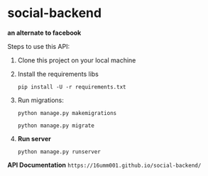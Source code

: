 # social-backend
**an alternate to facebook**

Steps to use this API:
1. Clone this project on your local machine

2. Install the requirements libs 
    ``` 
    pip install -U -r requirements.txt
    ```
3. Run migrations: 
    ``` 
    python manage.py makemigrations
    ```

    ``` 
    python manage.py migrate
    ```

4. **Run server**
    ```
    python manage.py runserver
    ```

**API Documentation** 
`https://16umm001.github.io/social-backend/`
